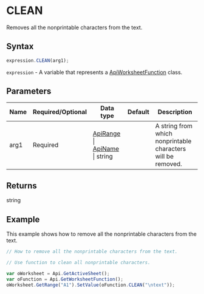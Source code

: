 # CLEAN

Removes all the nonprintable characters from the text.

## Syntax

```javascript
expression.CLEAN(arg1);
```

`expression` - A variable that represents a [ApiWorksheetFunction](../ApiWorksheetFunction.md) class.

## Parameters

| **Name** | **Required/Optional** | **Data type** | **Default** | **Description** |
| ------------- | ------------- | ------------- | ------------- | ------------- |
| arg1 | Required | [ApiRange](../../ApiRange/ApiRange.md) \| [ApiName](../../ApiName/ApiName.md) \| string |  | A string from which nonprintable characters will be removed. |

## Returns

string

## Example

This example shows how to remove all the nonprintable characters from the text.

```javascript editor-xlsx
// How to remove all the nonprintable characters from the text.

// Use function to clean all nonprintable characters.

var oWorksheet = Api.GetActiveSheet();
var oFunction = Api.GetWorksheetFunction();
oWorksheet.GetRange("A1").SetValue(oFunction.CLEAN("\ntext"));
```
